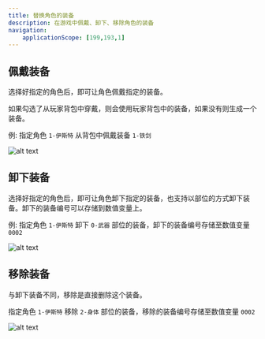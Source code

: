 ```yaml
---
title: 替换角色的装备
description: 在游戏中佩戴、卸下、移除角色的装备
navigation:
    applicationScope: [199,193,1]
---
```


## 佩戴装备

选择好指定的角色后，即可让角色佩戴指定的装备。

如果勾选了从玩家背包中穿戴，则会使用玩家背包中的装备，如果没有则生成一个装备。

例: 指定角色 `1-伊斯特` 从背包中佩戴装备 `1-铁剑`

![alt text](https://cdn.gcw.wiki/gcw/image/zh_hans/commands/actor/chngeactorequipment/image.png)

## 卸下装备

选择好指定的角色后，即可让角色卸下指定的装备，也支持以部位的方式卸下装备。卸下的装备编号可以存储到数值变量上。

例: 指定角色 `1-伊斯特` 卸下 `0-武器` 部位的装备，卸下的装备编号存储至数值变量 `0002`

![alt text](https://cdn.gcw.wiki/gcw/image/zh_hans/commands/actor/chngeactorequipment/image-1.png)

## 移除装备

与卸下装备不同，移除是直接删除这个装备。

指定角色 `1-伊斯特` 移除 `2-身体` 部位的装备，移除的装备编号存储至数值变量 `0002`

![alt text](https://cdn.gcw.wiki/gcw/image/zh_hans/commands/actor/chngeactorequipment/image-2.png)
